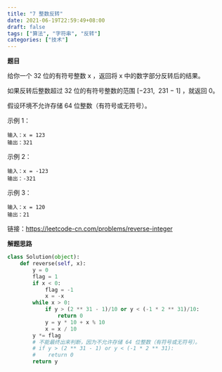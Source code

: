 ```yaml
---
title: "7 整数反转"
date: 2021-06-19T22:59:49+08:00
draft: false
tags: ["算法", "字符串", "反转"]
categories: ["技术"]
---
```

**题目**

给你一个 32 位的有符号整数 x ，返回将 x 中的数字部分反转后的结果。

如果反转后整数超过 32 位的有符号整数的范围 [−231,  231 − 1] ，就返回 0。

假设环境不允许存储 64 位整数（有符号或无符号）。
 

示例 1：
```
输入：x = 123
输出：321
```
示例 2：
```
输入：x = -123
输出：-321
```
示例 3：
```
输入：x = 120
输出：21
```

链接：https://leetcode-cn.com/problems/reverse-integer

**解题思路**

```python
class Solution(object):
    def reverse(self, x):
        y = 0
        flag = 1
        if x < 0:
            flag = -1
            x = -x
        while x > 0:
            if y > (2 ** 31 - 1)/10 or y < (-1 * 2 ** 31)/10:
                return 0
            y = y * 10 + x % 10
            x = x / 10
        y *= flag
        # 不能最终出来判断，因为不允许存储 64 位整数（有符号或无符号）。
        # if y > (2 ** 31 - 1) or y < (-1 * 2 ** 31): 
        #    return 0
        return y
```
